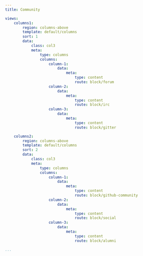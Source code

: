 ```yaml
---
title: Community

views:
    columns1:
        region: columns-above
        template: default/columns
        sort: 1
        data:
            class: col3
            meta:
                type: columns
                columns:
                    column-1:
                        data:
                            meta:
                                type: content
                                route: block/forum
                    column-2:
                        data:
                            meta:
                                type: content
                                route: block/irc
                    column-3:
                        data:
                            meta:
                                type: content
                                route: block/gitter

    columns2:
        region: columns-above
        template: default/columns
        sort: 2
        data:
            class: col3
            meta:
                type: columns
                columns:
                    column-1:
                        data:
                            meta:
                                type: content
                                route: block/github-community
                    column-2:
                        data:
                            meta:
                                type: content
                                route: block/social
                    column-3:
                        data:
                            meta:
                                type: content
                                route: block/alumni

...
```

<!--
Community
===========================

Vad göra mer? 

Snabb översikt om vad som händer var.

Block om senaste i forum, chatt, github, (gitter).

(Notera senaste "läraraktivitet"?)

Senaste bilden på instagram.

Senaste builds on Travis & Scrutinizer?

Om lärarteamet?
-->
